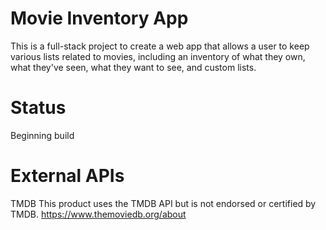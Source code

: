 # Movie Inventory App
This is a full-stack project to create a web app that allows a user to keep various lists related to movies, including an inventory of what they own, what they've seen, what they want to see, and custom lists.

# Status
Beginning build

# External APIs
TMDB 
This product uses the TMDB API but is not endorsed or certified by TMDB. https://www.themoviedb.org/about



